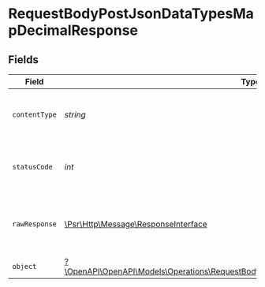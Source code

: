 # RequestBodyPostJsonDataTypesMapDecimalResponse


## Fields

| Field                                                                                                                                                                   | Type                                                                                                                                                                    | Required                                                                                                                                                                | Description                                                                                                                                                             |
| ----------------------------------------------------------------------------------------------------------------------------------------------------------------------- | ----------------------------------------------------------------------------------------------------------------------------------------------------------------------- | ----------------------------------------------------------------------------------------------------------------------------------------------------------------------- | ----------------------------------------------------------------------------------------------------------------------------------------------------------------------- |
| `contentType`                                                                                                                                                           | *string*                                                                                                                                                                | :heavy_check_mark:                                                                                                                                                      | HTTP response content type for this operation                                                                                                                           |
| `statusCode`                                                                                                                                                            | *int*                                                                                                                                                                   | :heavy_check_mark:                                                                                                                                                      | HTTP response status code for this operation                                                                                                                            |
| `rawResponse`                                                                                                                                                           | [\Psr\Http\Message\ResponseInterface](https://www.php-fig.org/psr/psr-7/#33-psrhttpmessageresponseinterface)                                                            | :heavy_check_mark:                                                                                                                                                      | Raw HTTP response; suitable for custom response parsing                                                                                                                 |
| `object`                                                                                                                                                                | [?\OpenAPI\OpenAPI\Models\Operations\RequestBodyPostJsonDataTypesMapDecimalResponseBody](../../Models/Operations/RequestBodyPostJsonDataTypesMapDecimalResponseBody.md) | :heavy_minus_sign:                                                                                                                                                      | OK                                                                                                                                                                      |